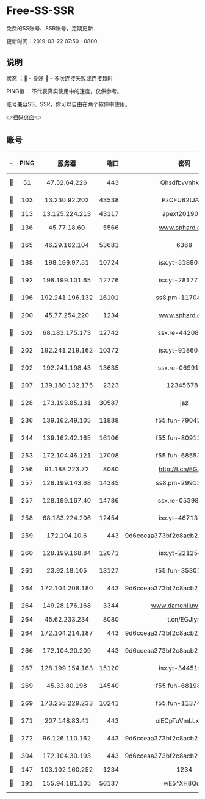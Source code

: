 # Free-SS-SSR

免费的SS账号、SSR账号，定期更新

更新时间：2019-03-22 07:50 +0800

## 说明

状态     ：🙂 - 良好 🙁 - 多次连接失败或连接超时

PING值   ：不代表真实使用中的速度，仅供参考。

账号兼容SS、SSR，你可以自由在两个软件中使用。

👉[扫码页面](https://liesauer.github.io/Free-SS-SSR/)👈

## 账号

|-|PING|服务器|端口|密码|加密方式|区域|
|:----:|:----:|:-----:|-----:|:----:|:----:|:----:|
|🙂|51|47.52.64.226|443|Qhsdfbvvnhkm1|aes-256-cfb|HK|
|🙂|103|13.230.92.202|43538|PzCFU82tJAdZ|aes-256-cfb|JP|
|🙂|113|13.125.224.213|43117|apext2019005|chacha20|KR|
|🙂|136|45.77.18.60|5566|www.sphard.com|aes-256-cfb|JP|
|🙂|165|46.29.162.104|53681|6368|aes-256-ctr|RU|
|🙂|188|198.199.97.51|10724|isx.yt-51890525|aes-256-cfb|US|
|🙂|192|198.199.101.65|12776|isx.yt-28177118|aes-256-cfb|US|
|🙂|196|192.241.196.132|16101|ss8.pm-11704063|aes-256-cfb|US|
|🙂|200|45.77.254.220|1234|www.sphard.com|aes-256-cfb|SG|
|🙂|202|68.183.175.173|12742|ssx.re-44208034|aes-256-cfb|US|
|🙂|202|192.241.219.162|10372|isx.yt-91860459|aes-256-cfb|US|
|🙂|202|192.241.198.43|13635|ssx.re-06991700|aes-256-cfb|US|
|🙂|207|139.180.132.175|2323|123456789|aes-256-cfb|SG|
|🙂|228|173.193.85.131|30587|jaz|aes-256-cfb|US|
|🙂|236|139.162.49.105|11838|f55.fun-79042752|aes-256-cfb|SG|
|🙂|244|139.162.42.165|16106|f55.fun-80912227|aes-256-cfb|SG|
|🙂|253|172.104.46.121|17008|f55.fun-68553317|aes-256-cfb|SG|
|🙂|256|91.188.223.72|8080|http://t.cn/EGJIyrl|rc4-md5|RU|
|🙂|257|128.199.143.68|14385|ss8.pm-29913305|aes-256-cfb|SG|
|🙂|257|128.199.167.40|14786|ssx.re-05398276|aes-256-cfb|SG|
|🙂|258|68.183.224.206|12454|isx.yt-46713217|aes-256-cfb|SG|
|🙂|259|172.104.10.6|443|9d6cceaa373bf2c8acb22e60b6a58be6|aes-256-cfb|US|
|🙂|260|128.199.168.84|12071|isx.yt-22125425|aes-256-cfb|SG|
|🙂|261|23.92.18.105|13127|f55.fun-35301469|aes-256-cfb|US|
|🙂|264|172.104.208.180|443|9d6cceaa373bf2c8acb22e60b6a58be6|aes-256-cfb|US|
|🙂|264|149.28.176.168|3344|www.darrenliuwei.com|aes-256-cfb|AU|
|🙂|264|45.62.233.234|8080|t.cn/EGJIyrl|rc4-md5|CA|
|🙂|264|172.104.214.187|443|9d6cceaa373bf2c8acb22e60b6a58be6|aes-256-cfb|US|
|🙂|266|172.104.20.209|443|9d6cceaa373bf2c8acb22e60b6a58be6|aes-256-cfb|US|
|🙂|267|128.199.154.163|15120|isx.yt-34451982|aes-256-cfb|SG|
|🙂|269|45.33.80.198|14540|f55.fun-68198549|aes-256-cfb|US|
|🙂|269|173.255.229.233|10241|f55.fun-11374473|aes-256-cfb|US|
|🙂|271|207.148.83.41|443|oiECpTuVmLLxk4Ts|aes-256-cfb|AU|
|🙂|272|96.126.110.162|443|9d6cceaa373bf2c8acb22e60b6a58be6|aes-256-cfb|US|
|🙂|304|172.104.30.193|443|9d6cceaa373bf2c8acb22e60b6a58be6|aes-256-cfb|US|
|🙂|147|103.102.160.252|1234|1234|rc4-md5|JP|
|🙂|191|155.94.181.105|56137|wE5^XH8Quw|aes-256-cfb|US|
